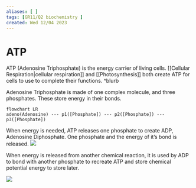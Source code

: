 ```yaml
---
aliases: [ ]
tags: [GR11/Q2 biochemistry ]
created: Wed 12/04 2023
---
```

# ATP
ATP (Adenosine Triphosphate) is the energy carrier of living cells. [[Cellular Respiration|cellular respiration]] and [[Photosynthesis]] both create ATP for cells to use to complete their functions. ^blurb

Adenosine Triphosphate is made of one complex molecule, and three phosphates. These store energy in their bonds. 
```mermaid
flowchart LR
adeno(Adenosine) --- p1([Phosphate]) --- p2([Phosphate]) --- p3([Phosphate])
```

When energy is needed, ATP releases one phosphate to create ADP, Adenosine Diphosphate. One phosphate and the energy of it’s bond is released. 
[![](https://mermaid.ink/img/pako:eNplUMFOwzAM_ZXIp01qpzZtki03ENxAQsAJyiE03hqxJlWaaoxp-3bSThOaOFh2_J7fi32A2mkECeut29WN8oE8PFe-smMojbMbjdb1xuKcpGlKunz2_tS4vmtUwI_5yOryM0L_I5ScTificYuqR32R7YfPjVddcwVo47EOxlnyejvNFldy0eLCJjsTmtERLfrNfvZ-P-Wz5RhoNSTQom-V0XG1Q2UJqSA02GIFMpZa-a8KKnuMPDUE97K3NcjgB0xg6HR0vDMq_rEFuVbbPnY7Zd-c-3ujNsH5x_PtphNOHJAH-AaZ5oIu2JKWmchWbMmWnCewB8noYiU4KygrS86pEOUxgZ9JN1sIwcs8YxkvCprzfHX8BQIShnE?type=png)](https://mermaid.live/edit#pako:eNplUMFOwzAM_ZXIp01qpzZtki03ENxAQsAJyiE03hqxJlWaaoxp-3bSThOaOFh2_J7fi32A2mkECeut29WN8oE8PFe-smMojbMbjdb1xuKcpGlKunz2_tS4vmtUwI_5yOryM0L_I5ScTificYuqR32R7YfPjVddcwVo47EOxlnyejvNFldy0eLCJjsTmtERLfrNfvZ-P-Wz5RhoNSTQom-V0XG1Q2UJqSA02GIFMpZa-a8KKnuMPDUE97K3NcjgB0xg6HR0vDMq_rEFuVbbPnY7Zd-c-3ujNsH5x_PtphNOHJAH-AaZ5oIu2JKWmchWbMmWnCewB8noYiU4KygrS86pEOUxgZ9JN1sIwcs8YxkvCprzfHX8BQIShnE)

When energy is released from another chemical reaction, it is used by ADP to bond with another phosphate to recreate ATP and store chemical potential energy to store later. 

[![](https://mermaid.ink/img/pako:eNplj0FrhDAQhf9KmNMuqJhoEs2t0GMLpb216SGYrErXJMRIaxf_e7PuoZQeBmbmffOYd4HOaQMCTmf32Q0qRPTwLIO011LaHO60sW4erTmiPM-Rx4e3p8HNflDRvB-vlMc3hfxXSFKWdNwjY03o18T56g8GGUwmTGrU6YeLtAhJiIOZjASRWq3ChwRpt8SpJbqX1XYgYlhMBovXyeJ-VH1QE4iTOs9p65V9de53NnqMLjzeQu5ZdwbEBb5A5JiTgjakLnnZ0oY2jGWwgqCkaDmjFaF1zRjhvN4y-N59y4JzVuOSlqyqCGa43X4AVwVlBQ?type=png)](https://mermaid.live/edit#pako:eNplj0FrhDAQhf9KmNMuqJhoEs2t0GMLpb216SGYrErXJMRIaxf_e7PuoZQeBmbmffOYd4HOaQMCTmf32Q0qRPTwLIO011LaHO60sW4erTmiPM-Rx4e3p8HNflDRvB-vlMc3hfxXSFKWdNwjY03o18T56g8GGUwmTGrU6YeLtAhJiIOZjASRWq3ChwRpt8SpJbqX1XYgYlhMBovXyeJ-VH1QE4iTOs9p65V9de53NnqMLjzeQu5ZdwbEBb5A5JiTgjakLnnZ0oY2jGWwgqCkaDmjFaF1zRjhvN4y-N59y4JzVuOSlqyqCGa43X4AVwVlBQ)